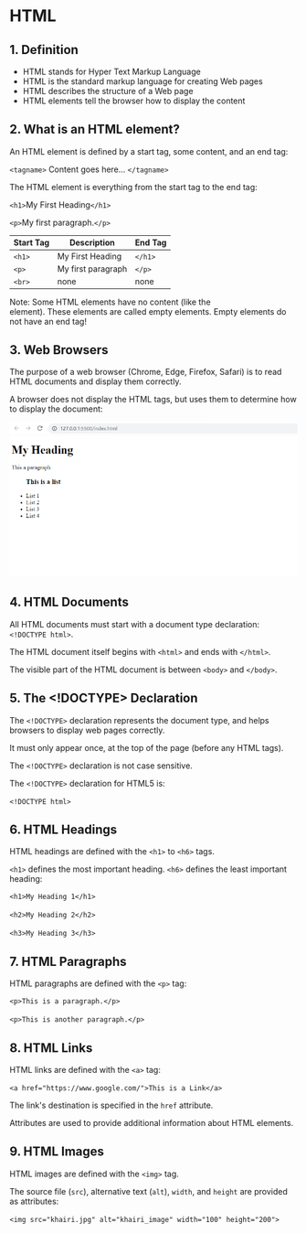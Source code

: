 # HTML

## 1. Definition

- HTML stands for Hyper Text Markup Language
- HTML is the standard markup language for creating Web pages
- HTML describes the structure of a Web page
- HTML elements tell the browser how to display the content

## 2. What is an HTML element?

An HTML element is defined by a start tag, some content, and an end tag:

`<tagname>` Content goes here... `</tagname>`

The HTML element is everything from the start tag to the end tag:

`<h1>`My First Heading`</h1>`

`<p>`My first paragraph.`</p>`

| Start Tag | Description | End Tag |
| --- | --- | --- |
| `<h1>` | My First Heading | `</h1>` |
| `<p>` | My first paragraph | `</p>` |
| `<br>` |	none | none |

Note: Some HTML elements have no content (like the <br> element). These elements are called empty elements. Empty elements do not have an end tag!

## 3. Web Browsers

The purpose of a web browser (Chrome, Edge, Firefox, Safari) is to read HTML documents and display them correctly.

A browser does not display the HTML tags, but uses them to determine how to display the document:

![example html display](my_1st_heading.png)

## 4. HTML Documents

All HTML documents must start with a document type declaration: `<!DOCTYPE html>`.

The HTML document itself begins with `<html>` and ends with `</html>`.

The visible part of the HTML document is between `<body>` and `</body>`.

## 5. The <!DOCTYPE> Declaration

The `<!DOCTYPE>` declaration represents the document type, and helps browsers to display web pages correctly.

It must only appear once, at the top of the page (before any HTML tags).

The `<!DOCTYPE>` declaration is not case sensitive.

The `<!DOCTYPE>` declaration for HTML5 is:

`<!DOCTYPE html>`

## 6. HTML Headings

HTML headings are defined with the `<h1>` to `<h6>` tags.

`<h1>` defines the most important heading. `<h6>` defines the least important heading: 
  
  ```
  <h1>My Heading 1</h1>
  
  <h2>My Heading 2</h2>
  
  <h3>My Heading 3</h3>
  ```
## 7. HTML Paragraphs

HTML paragraphs are defined with the `<p>` tag:

```
<p>This is a paragraph.</p>

<p>This is another paragraph.</p>
```

## 8. HTML Links

HTML links are defined with the `<a>` tag:

`<a href="https://www.google.com/">This is a Link</a>`

The link's destination is specified in the `href` attribute. 

Attributes are used to provide additional information about HTML elements.

## 9. HTML Images

HTML images are defined with the `<img>` tag.

The source file (`src`), alternative text (`alt`), `width`, and `height` are provided as attributes:

`<img src="khairi.jpg" alt="khairi_image" width="100" height="200">`
